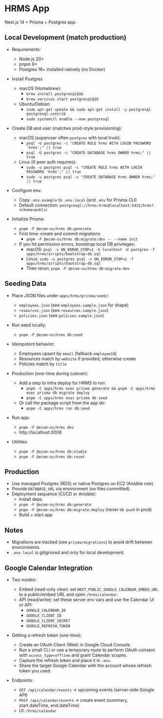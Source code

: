 # HRMS App

Next.js 14 + Prisma + Postgres app.

## Local Development (match production)

- Requirements:
  - Node.js 20+
  - pnpm 9+
  - Postgres 16+ installed natively (no Docker)

- Install Postgres
  - macOS (Homebrew):
    - `brew install postgresql@16`
    - `brew services start postgresql@16`
  - Ubuntu/Debian:
    - `sudo apt-get update && sudo apt-get install -y postgresql postgresql-contrib`
    - `sudo systemctl enable --now postgresql`

- Create DB and user (matches prod-style provisioning):
  - macOS (superuser often `postgres` with local trust):
    - `psql -U postgres -c "CREATE ROLE hrms WITH LOGIN PASSWORD 'hrms';" || true`
    - `psql -U postgres -c "CREATE DATABASE hrms OWNER hrms;" || true`
  - Linux (if peer auth requires):
    - `sudo -u postgres psql -c "CREATE ROLE hrms WITH LOGIN PASSWORD 'hrms';" || true`
    - `sudo -u postgres psql -c "CREATE DATABASE hrms OWNER hrms;" || true`

- Configure env:
  - Copy `.env.example` to `.env.local` (and `.env` for Prisma CLI)
  - Default connection: `postgresql://hrms:hrms@localhost:5432/hrms?schema=public`

- Initialize Prisma:
  - `pnpm -F @ecom-os/hrms db:generate`
  - First time: create and commit migrations
    - `pnpm -F @ecom-os/hrms db:migrate:dev -- --name init`
  - If you hit permission errors, bootstrap local DB privileges:
    - macOS: `psql -v ON_ERROR_STOP=1 -h localhost -U postgres -f apps/hrms/scripts/bootstrap-db.sql`
    - Linux: `sudo -u postgres psql -v ON_ERROR_STOP=1 -f apps/hrms/scripts/bootstrap-db.sql`
    - Then rerun: `pnpm -F @ecom-os/hrms db:migrate:dev`

## Seeding Data

- Place JSON files under `apps/hrms/prisma/seed/`:
  - `employees.json` (see `employees.sample.json` for shape)
  - `resources.json` (see `resources.sample.json`)
  - `policies.json` (see `policies.sample.json`)

- Run seed locally:
  - `pnpm -F @ecom-os/hrms db:seed`

- Idempotent behavior:
  - Employees upsert by `email` (fallback `employeeId`)
  - Resources match by `website` if provided; otherwise create
  - Policies match by `title`

- Production (one-time during cutover):
  - Add a step to infra deploy for HRMS to run:
    - `pnpm -C apps/hrms exec prisma generate && pnpm -C apps/hrms exec prisma db migrate deploy`
    - `pnpm -C apps/hrms exec prisma db seed`
  - Or call the package script from the app dir:
    - `pnpm -C apps/hrms run db:seed`

- Run app:
  - `pnpm -F @ecom-os/hrms dev`
  - http://localhost:3006

- Utilities:
  - `pnpm -F @ecom-os/hrms db:studio`
  - `pnpm -F @ecom-os/hrms db:reset`

## Production

- Use managed Postgres (RDS) or native Postgres on EC2 (Ansible role).
- Provide `DATABASE_URL` via environment (no files committed).
- Deployment sequence (CI/CD or Ansible):
  - Install deps
  - `pnpm -F @ecom-os/hrms db:generate`
  - `pnpm -F @ecom-os/hrms db:migrate:deploy` (never `db push` in prod)
  - Build + start app

## Notes

- Migrations are tracked (see `prisma/migrations`) to avoid drift between environments.
- `.env.local` is gitignored and only for local development.

## Google Calendar Integration

- Two modes:
  - Embed (read-only view): set `NEXT_PUBLIC_GOOGLE_CALENDAR_EMBED_URL` to a public/embed URL and open `/hrms/calendar`.
  - API (read/write): set these server env vars and use the Calendar UI or API:
    - `GOOGLE_CALENDAR_ID`
    - `GOOGLE_CLIENT_ID`
    - `GOOGLE_CLIENT_SECRET`
    - `GOOGLE_REFRESH_TOKEN`

- Getting a refresh token (one-time):
  - Create an OAuth Client (Web) in Google Cloud Console.
  - Run a small CLI or use a temporary route to perform OAuth consent with `access_type=offline` and grant Calendar scopes.
  - Capture the refresh token and place it in `.env`.
  - Share the target Google Calendar with the account whose refresh token you used.

- Endpoints:
  - `GET /api/calendar/events` → upcoming events (server-side Google API)
  - `POST /api/calendar/events` → create event (summary, start.dateTime, end.dateTime)
  - UI: `/hrms/calendar`
